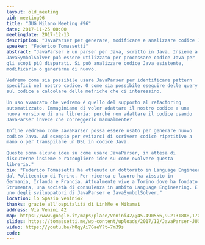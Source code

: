 ```yaml
---
layout: old_meeting
uid: meeting96
title: "JUG Milano Meeting #96"
date: 2017-11-25 00:00
meetingdate: 2017-12-13
description: "JavaParser per generare, modificare e analizzare codice Java"
speaker: "Federico Tomassetti"
abstract: "JavaParser è un parser per Java, scritto in Java. Insieme a
JavaSymbolSolver può essere utilizzato per processare codice Java per
gli scopi più disparati. Si può analizzare codice Java esistente,
modificarlo o generarne di nuovo.

Vedremo come sia possibile usare JavaParser per identificare pattern
specifici nel nostro codice. O come sia possibile eseguire delle query
sul codice e calcolare delle metriche che ci interessino.

Un uso avanzato che vedremo è quello del supporto al refactoring
automatizzato. Immaginiamo di voler adattare il nostro codice a una
nuova versione di una libreria: perché non adattare il codice usando
JavaParser invece che correggerlo manualmente?

Infine vedremo come JavaParser possa essere usato per generare nuovo
codice Java. Ad esempio per evitarci di scrivere codice ripetitivo a
mano o per transpilare un DSL in codice Java.

Queste sono alcune idee su come usare JavaParser, in attesa di
discuterne insieme e raccogliere idee su come evolvere questa
libreria."
bio: "Federico Tomassetti ha ottenuto un dottorato in Language Engineering
dal Politecnico di Torino. Per ricerca e lavoro ha vissuto in
Germania, Irlanda e Francia. Attualmente vive a Torino dove ha fondato
Strumenta, una società di consulenza in ambito Language Engineering. È
uno degli sviluppatori di JavaParser e JavaSymbolSolver."
location: lo Spazio Venini42
thanks: grazie all'ospitalità di LinkMe e Mikamai
address: Via Venini 42
map: https://www.google.it/maps/place/Venini42/@45.490556,9.2131888,17z/data=!3m1!4b1!4m5!3m4!1s0x4786c6de20e6362f:0xc95afb6f555f4ed6!8m2!3d45.490556!4d9.2153775
slides: https://tomassetti.me/wp-content/uploads/2017/12/JavaParser-JUG-Milano.pdf
video: https://youtu.be/hOqyAi7GaeY?t=7m39s
code: 
---
```


